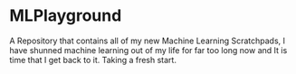 # MLPlayground
A Repository that contains all of my new Machine Learning Scratchpads, I have shunned machine learning out of my life for far too long now and It is time that I get back to it. Taking a fresh start.
